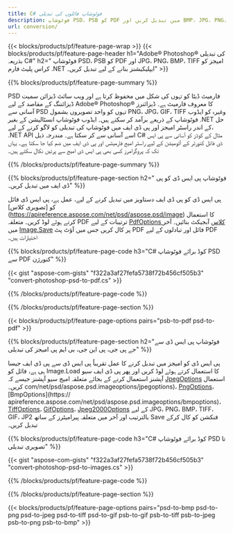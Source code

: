 ```yaml
---
title: C# فوٹوشاپ فائلوں کی تبدیلی
description: فوٹوشاپ PSD، PSB کو PDF میں تبدیل کریں اور BMP، JPG، PNG، TIFF سمیت تصاویر کو .NET لائبریری کے ذریعے C# کوڈ کی چند لائنوں کے ساتھ تبدیل کریں۔
url: conversion/
---
```


{{< blocks/products/pf/feature-page-wrap >}}
{{< blocks/products/pf/feature-page-header h1="Adobe® Photoshop® کی تبدیلی بذریعہ C#" h2=" فوٹوشاپ PSD، PSB کو PDF اور JPG، PNG، BMP، TIFF امیجز کو کراس پلیٹ فارم .NET ایپلیکیشنز بنانے کے لیے تبدیل کریں۔" >}}

{{% blocks/products/pf/feature-page-summary %}}

PSD فارمیٹ ڈیٹا کو تہوں کی شکل میں محفوظ کرتا ہے اور ویب سائٹ ڈیزائن سمیت ڈیزائننگ کے مقاصد کے لیے Adobe® Photoshop® کا معروف فارمیٹ ہے۔ ڈیزائنرز آسانی سے PSD تہوں کو واحد تصویروں بشمول PNG، JPG، GIF، TIFF وغیرہ کو ایڈوب فوٹوشاپ کے ذریعے برآمد کر سکتے ہیں۔ ایڈوب فوٹوشاپ انسٹالیشن کے بغیر .NET حل کے اندر راسٹر امیجز اور پی ڈی ایف میں فوٹوشاپ کی تبدیلی کو لاگو کرنے کے لیے، .NET API اسے آسانی سے کر سکتا ہے۔ مندرجہ ذیل C# مثال کے کوڈز کو آسانی سے پی ایس ڈی فائل کنورٹر کے آٹومیشن کے لیے راسٹر امیج فارمیٹس اور پی ڈی ایف میں ضم کیا جا سکتا ہے۔ یہاں تک کہ پروگرامرز کسی بھی پی ایس ڈی امیج سے پرتیں نکال سکتے ہیں۔


{{% /blocks/products/pf/feature-page-summary  %}}

{{% blocks/products/pf/feature-page-section  h2=" فوٹوشاپ پی ایس ڈی کو پی ڈی ایف میں تبدیل کریں۔" %}}

پی ایس ڈی کو پی ڈی ایف دستاویز میں تبدیل کرنے کے لیے، عمل ہے، پی ایس ڈی فائل کو [تصویری کلاس] (https://apireference.aspose.com/net/psd/aspose.psd/image) کا استعمال کرتے ہوئے لوڈ کریں۔ متعلقہ PDF ترتیبات کے لیے [PdfOptions کلاس](https://apireference.aspose.com/net/psd/aspose.psd.imageoptions/pdfoptions) آبجیکٹ بنائیں۔ آخر میں [Image.Save](https://apireference.aspose.com/net/psd/aspose.psd.image/save/methods/3) پر کال کریں جس میں آؤٹ پٹ PDF فائل اور تبادلوں کے لیے PDF اختیارات ہیں۔

{{% blocks/products/pf/feature-page-code h3="C# کوڈ برائے فوٹوشاپ PSD سے PDF کنورژن" %}}

{{< gist "aspose-com-gists" "f322a3af27fefa5738f72b456cf505b3" "convert-photoshop-psd-to-pdf.cs" >}}

{{% /blocks/products/pf/feature-page-code  %}}

{{% /blocks/products/pf/feature-page-section %}}

{{< blocks/products/pf/feature-page-options pairs="psb-to-pdf psd-to-pdf" >}}

{{% blocks/products/pf/feature-page-section  h2="فوٹوشاپ پی ایس ڈی سے جے پی جی، پی این جی، بی ایم پی امیجز کی تبدیلی" %}}

پی ایس ڈی کو امیجز میں تبدیل کرنے کا عمل تقریباً پی ایس ڈی سے پی ڈی ایف جیسا ہی ہے، فائل کو Image.Load کا استعمال کرتے ہوئے لوڈ کریں اور پھر پی ڈی ایف سیو آپشنز استعمال کرنے کے بجائے متعلقہ امیج سیو آپشنز جیسے کہ [JpegOptions](https://apireference.aspose) استعمال کریں۔ com/net/psd/aspose.psd.imageoptions/jpegoptions)، [PngOptions](https://apireference.aspose.com/net/psd/aspose.psd.imageoptions/pngoptions)، [BmpOptions](https:// apireference.aspose.com/net/psd/aspose.psd.imageoptions/bmpoptions)، [TiffOptions](https://apireference.aspose.com/net/psd/aspose.psd.imageoptions/tiffoptions)، [GifOptions]( https://apireference.aspose.com/net/psd/aspose.psd.imageoptions/gifoptions)، [Jpeg2000Options](https://apireference.aspose.com/net/psd/aspose.psd.imageoptions/jpeg2000options) کے لیے JPG، PNG، BMP، TIFF، GIF، JP2 بالترتیب اور آخر میں متعلقہ پیرامیٹرز کے ساتھ Save فنکشن کو کال کرکے تبدیل کریں۔


{{% blocks/products/pf/feature-page-code h3="C# کوڈ برائے فوٹوشاپ PSD تا تصویری تبدیلی" %}}

{{< gist "aspose-com-gists" "f322a3af27fefa5738f72b456cf505b3" "convert-photoshop-psd-to-images.cs" >}}

{{% /blocks/products/pf/feature-page-code  %}}

{{% /blocks/products/pf/feature-page-section %}}

{{< blocks/products/pf/feature-page-options pairs="psd-to-bmp psd-to-png psd-to-jpeg psd-to-tiff psd-to-gif psb-to-gif psb-to-tiff psb-to-jpeg psb-to-png psb-to-bmp" >}}
